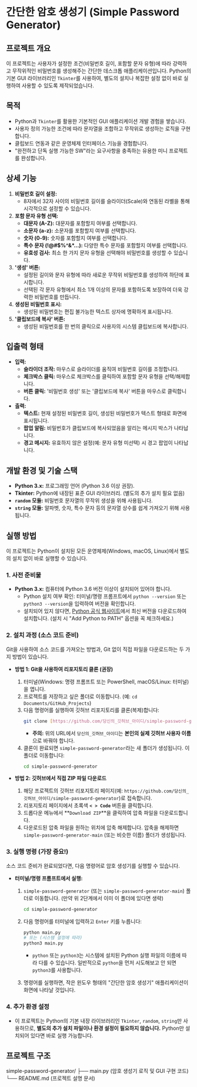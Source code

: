 # 간단한 암호 생성기 (Simple Password Generator)

## 프로젝트 개요

이 프로젝트는 사용자가 설정한 조건(비밀번호 길이, 포함할 문자 유형)에 따라 강력하고 무작위적인 비밀번호를 생성해주는 간단한 데스크톱 애플리케이션입니다. Python의 기본 GUI 라이브러리인 `Tkinter`를 사용하여, 별도의 설치나 복잡한 설정 없이 바로 실행하여 사용할 수 있도록 제작되었습니다.

## 목적

* Python과 `Tkinter`를 활용한 기본적인 GUI 애플리케이션 개발 경험을 쌓습니다.
* 사용자 정의 가능한 조건에 따라 문자열을 조합하고 무작위로 생성하는 로직을 구현합니다.
* 클립보드 연동과 같은 운영체제 인터페이스 기능을 경험합니다.
* "완전하고 단독 실행 가능한 SW"라는 요구사항을 충족하는 유용한 미니 프로젝트를 완성합니다.

## 상세 기능

1.  **비밀번호 길이 설정:**
    * 8자에서 32자 사이의 비밀번호 길이를 슬라이더(Scale)와 연동된 라벨을 통해 시각적으로 설정할 수 있습니다.
2.  **포함 문자 유형 선택:**
    * **대문자 (A-Z):** 대문자를 포함할지 여부를 선택합니다.
    * **소문자 (a-z):** 소문자를 포함할지 여부를 선택합니다.
    * **숫자 (0-9):** 숫자를 포함할지 여부를 선택합니다.
    * **특수 문자 (!@#$%^&*...):** 다양한 특수 문자를 포함할지 여부를 선택합니다.
    * **유효성 검사:** 최소 한 가지 문자 유형을 선택해야 비밀번호를 생성할 수 있습니다.
3.  **'생성' 버튼:**
    * 설정된 길이와 문자 유형에 따라 새로운 무작위 비밀번호를 생성하여 하단에 표시합니다.
    * 선택된 각 문자 유형에서 최소 1개 이상의 문자를 포함하도록 보장하여 더욱 강력한 비밀번호를 만듭니다.
4.  **생성된 비밀번호 표시:**
    * 생성된 비밀번호는 편집 불가능한 텍스트 상자에 명확하게 표시됩니다.
5.  **'클립보드에 복사' 버튼:**
    * 생성된 비밀번호를 한 번의 클릭으로 사용자의 시스템 클립보드에 복사합니다.

## 입출력 형태

* **입력:**
    * **슬라이더 조작:** 마우스로 슬라이더를 움직여 비밀번호 길이를 조정합니다.
    * **체크박스 클릭:** 마우스로 체크박스를 클릭하여 포함할 문자 유형을 선택/해제합니다.
    * **버튼 클릭:** '비밀번호 생성' 또는 '클립보드에 복사' 버튼을 마우스로 클릭합니다.
* **출력:**
    * **텍스트:** 현재 설정된 비밀번호 길이, 생성된 비밀번호가 텍스트 형태로 화면에 표시됩니다.
    * **팝업 알림:** 비밀번호가 클립보드에 복사되었음을 알리는 메시지 박스가 나타납니다.
    * **경고 메시지:** 유효하지 않은 설정(예: 문자 유형 미선택) 시 경고 팝업이 나타납니다.

## 개발 환경 및 기술 스택

* **Python 3.x:** 프로그래밍 언어 (Python 3.6 이상 권장).
* **Tkinter:** Python에 내장된 표준 GUI 라이브러리. (별도의 추가 설치 필요 없음)
* **`random` 모듈:** 비밀번호 문자열의 무작위 생성을 위해 사용됩니다.
* **`string` 모듈:** 알파벳, 숫자, 특수 문자 등의 문자열 상수를 쉽게 가져오기 위해 사용됩니다.

## 실행 방법

이 프로젝트는 Python이 설치된 모든 운영체제(Windows, macOS, Linux)에서 별도의 설치 없이 바로 실행할 수 있습니다.

### 1. 사전 준비물

* **Python 3.x:** 컴퓨터에 Python 3.6 버전 이상이 설치되어 있어야 합니다.
    * Python 설치 여부 확인: 터미널/명령 프롬프트에서 `python --version` 또는 `python3 --version`을 입력하여 버전을 확인합니다.
    * 설치되어 있지 않다면, [Python 공식 웹사이트](https://www.python.org/downloads/)에서 최신 버전을 다운로드하여 설치합니다. (설치 시 "Add Python to PATH" 옵션을 꼭 체크하세요.)

### 2. 설치 과정 (소스 코드 준비)

Git을 사용하여 소스 코드를 가져오는 방법과, Git 없이 직접 파일을 다운로드하는 두 가지 방법이 있습니다.

* **방법 1: Git을 사용하여 리포지토리 클론 (권장)**
    1.  터미널(Windows: 명령 프롬프트 또는 PowerShell, macOS/Linux: 터미널)을 엽니다.
    2.  프로젝트를 저장하고 싶은 폴더로 이동합니다. (예: `cd Documents/GitHub_Projects`)
    3.  다음 명령어를 실행하여 깃허브 리포지토리를 클론(복제)합니다:
        ```bash
        git clone [https://github.com/당신의_깃허브_아이디/simple-password-generator.git](https://github.com/당신의_깃허브_아이디/simple-password-generator.git)
        ```
        * **주의:** 위의 URL에서 `당신의_깃허브_아이디`는 **본인의 실제 깃허브 사용자 이름**으로 바꿔야 합니다.
    4.  클론이 완료되면 `simple-password-generator`라는 새 폴더가 생성됩니다. 이 폴더로 이동합니다:
        ```bash
        cd simple-password-generator
        ```

* **방법 2: 깃허브에서 직접 ZIP 파일 다운로드**
    1.  해당 프로젝트의 깃허브 리포지토리 페이지(예: `https://github.com/당신의_깃허브_아이디/simple-password-generator`)로 접속합니다.
    2.  리포지토리 페이지에서 초록색 **`< > Code`** 버튼을 클릭합니다.
    3.  드롭다운 메뉴에서 **`Download ZIP`**을 클릭하여 압축 파일을 다운로드합니다.
    4.  다운로드된 압축 파일을 원하는 위치에 압축 해제합니다. 압축을 해제하면 `simple-password-generator-main` (또는 비슷한 이름) 폴더가 생성됩니다.

### 3. 실행 명령 (가장 중요!)

소스 코드 준비가 완료되었다면, 다음 명령어로 암호 생성기를 실행할 수 있습니다.

* **터미널/명령 프롬프트에서 실행:**
    1.  `simple-password-generator` (또는 `simple-password-generator-main`) 폴더로 이동합니다. (만약 위 2단계에서 이미 이 폴더에 있다면 생략)
        ```bash
        cd simple-password-generator
        ```
    2.  다음 명령어를 터미널에 입력하고 `Enter` 키를 누릅니다:
        ```bash
        python main.py
        # 또는 (시스템 설정에 따라)
        python3 main.py
        ```
        * `python` 또는 `python3`는 시스템에 설치된 Python 실행 파일의 이름에 따라 다를 수 있습니다. 일반적으로 `python`을 먼저 시도해보고 안 되면 `python3`를 사용합니다.

    3.  명령어를 실행하면, 작은 윈도우 형태의 "간단한 암호 생성기" 애플리케이션이 화면에 나타날 것입니다.

### 4. 추가 환경 설정

* 이 프로젝트는 Python의 기본 내장 라이브러리인 `Tkinter`, `random`, `string`만 사용하므로, **별도의 추가 설치 파일이나 환경 설정이 필요하지 않습니다.** Python만 설치되어 있다면 바로 실행 가능합니다.

## 프로젝트 구조
simple-password-generator/
├── main.py    (암호 생성기 로직 및 GUI 구현 코드)
└── README.md  (프로젝트 설명 문서)